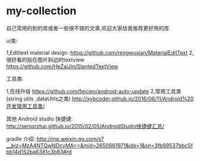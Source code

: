 ﻿# my-collection
自己常用的到的库或者一些很不错的文章,欢迎大家给我推荐更好用的库

ui类:

1,Edittext material design  :https://github.com/rengwuxian/MaterialEditText
2,很好看的贴在图片斜边的textview https://github.com/HeZaiJin/SlantedTextView

工具类:

1,在线升级
https://github.com/feicien/android-auto-update
2,常用工具类(string utils ,dataUtils之类)
http://xybcoder.github.io/2016/06/11/Android%20开发常用工具类/

其他
Android studio 快捷键:
http://seniorzhai.github.io/2015/02/05/AndroidStudio快捷键汇总/

gradle 介绍:
http://mp.weixin.qq.com/s?__biz=MzA4NTQwNDcyMA==&mid=2650661971&idx=1&sn=3fb69537bbc5fbb14d152ba6381c3b83#rd
